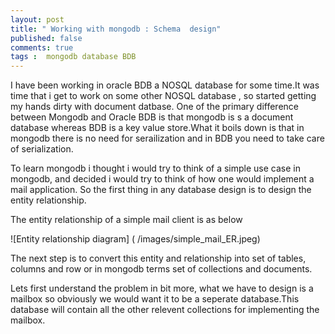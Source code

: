 ```yaml
---
layout: post
title: " Working with mongodb : Schema  design"
published: false
comments: true
tags :  mongodb database BDB
---
```

I have been working in oracle BDB a NOSQL database for some time.It was time that i get  to work on some other NOSQL database , so started getting my hands dirty with document datbase. One of the primary difference between Mongodb and Oracle BDB is that mongodb is s a document database whereas BDB is a key value store.What it boils down is that in mongodb there is no need for serailization and in BDB you need to take care of serialization.

To learn mongodb i thought i would try to think of a simple use case in mongodb, and decided i would try to think of how one would implement a mail application. So the first thing in any database design is to design the entity relationship. 

 The entity relationship of a simple mail client is as below 

![Entity relationship diagram] ( /images/simple_mail_ER.jpeg) 

The next step is to convert this entity and relationship into set of tables, columns and row or in mongodb terms set of collections and documents.

Lets first understand the problem in bit more, what we have to design is a mailbox so obviously we would want it to be a seperate database.This database will contain all the other relevent collections for implementing the mailbox.